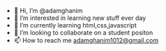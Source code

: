 - 👋 Hi, I’m @adamghanim
- 👀 I’m interested in learning new stuff ever day
- 🌱 I’m currently learning html,css,javascript
- 💞️ I’m looking to collaborate on a student positon
- 📫 How to reach me adamghanim1012@gmail.com

<!---
adamghanim/adamghanim is a ✨ special ✨ repository because its `README.md` (this file) appears on your GitHub profile.
You can click the Preview link to take a look at your changes.
--->
